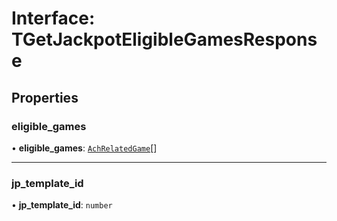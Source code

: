 # Interface: TGetJackpotEligibleGamesResponse

## Properties

### eligible\_games

• **eligible\_games**: [`AchRelatedGame`](AchRelatedGame.md)[]

___

### jp\_template\_id

• **jp\_template\_id**: `number`
